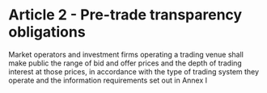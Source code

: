 # Article 2 - Pre-trade transparency obligations


Market operators and investment firms operating a trading venue shall make public the range of bid and offer prices and the depth of trading interest at those prices, in accordance with the type of trading system they operate and the information requirements set out in Annex I
